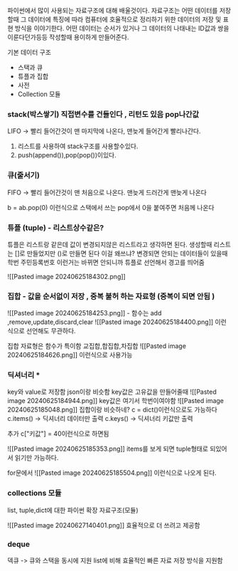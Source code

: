 파이썬에서 많이 사용되는 자료구조에 대해 배울것이다.
자료구조는 어떤 데이터를 저장할때 그 데이터에 특징에 따라 컴퓨터에 호율적으로 정리하기 위한 데이터의 저장 및 표현 방식을 이야기한다.
 어떤 데이터는 순서가 있거나 그 데이터의 나태내는 ID값과 쌍을 이룬다던가등등
 작성할때 용이하게 만들어준다.

기본 데이터 구조
- 스택과 큐
- 튜플과 집합
- 사전
- Collection 모듈



### stack(박스쌓기) 직접변수를 건들인다 , 리턴도 있음 pop나간값
LIFO -> 빨리 들어간것이 맨 마지막에 나온다, 맨늦게 들어간게 빨리나간다.
1. 리스트를 사용하여 stack구조를 사용할수있다.
2. push(append()),pop(pop())이있다.

### 큐(줄서기)
FIFO -> 빨리 들어간것이 맨 처음으로 나온다. 맨늦게 드러간게 맨늦게 나온다 

b = ab.pop(0) 이런식으로 스택에서 쓰는 pop에서 0을 붙여주면 처음께 나온다


### 튜플 (tuple) - 리스트상수같은?
튜플은 리스트랑 같은데 값이 변경되지않은 리스트라고 생각하면 된다.
생성할때 리스트는 \[]로 만들었지만 ()로 만들면 된다
이걸 왜쓰냐? 변경되면 안되는 데이터들이 있을때 학번 주민등록번호 이런거는 바뀌면 안되니까 튜플로 선언해서 경고를 띄어줌

![[Pasted image 20240625184302.png]]
### 집합 - 값을 순서없이 저장 , 중복 불허 하는 자료형 (중복이 되면 안됨 )
![[Pasted image 20240625184253.png]]
	- 함수는 add ,remove,update,discard,clear
![[Pasted image 20240625184400.png]]
이런식으로 선언해도 무관하다.


집합 자료형은 함수가 특이함 
교집합,합집합,차집합
![[Pasted image 20240625184626.png]]
이런식으로 사용가능 



### 딕셔너리 *
key와 value로 저장함
json이랑 비슷함
key값은 고유값을 만들어줄때
![[Pasted image 20240625184944.png]]
key값은 여기서 학번이여야함
![[Pasted image 20240625185048.png]]
집합이랑 비슷하네?
c = dict()이런식으로도 가능하다
c.items() -> 딕셔너리 데이터만 출력
c.keys() -> 딕셔너리 키값만 출력

추가 c["키값"] = 40이런식으로 하면됨

![[Pasted image 20240625185353.png]]
items를 보게 되면 tuple형태로 되있어서 읽기만 가능하다.


for문에서
![[Pasted image 20240625185504.png]]
이런식으로 나오게 된다.



### collections 모듈
list, tuple,dict에 대한 파이썬 확장 자료구조(모듈)

![[Pasted image 20240627140401.png]]
효율적으로 더 쓰려고 제공함


### deque

덱큐 -> 큐와 스택을 동시에 지원 
list에 비해 효율적인 빠른 자료 저장 방식을 지원함
